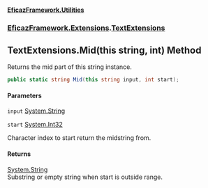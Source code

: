 #### [EficazFramework.Utilities](EficazFrameworkUtilities.md 'EficazFramework Utilities')
### [EficazFramework.Extensions](EficazFrameworkUtilities.md#EficazFramework.Extensions 'EficazFramework.Extensions').[TextExtensions](EficazFramework.Extensions/TextExtensions.md 'EficazFramework.Extensions.TextExtensions')

## TextExtensions.Mid(this string, int) Method

Returns the mid part of this string instance.

```csharp
public static string Mid(this string input, int start);
```
#### Parameters

<a name='EficazFramework.Extensions.TextExtensions.Mid(thisstring,int).input'></a>

`input` [System.String](https://docs.microsoft.com/en-us/dotnet/api/System.String 'System.String')

<a name='EficazFramework.Extensions.TextExtensions.Mid(thisstring,int).start'></a>

`start` [System.Int32](https://docs.microsoft.com/en-us/dotnet/api/System.Int32 'System.Int32')

Character index to start return the midstring from.

#### Returns
[System.String](https://docs.microsoft.com/en-us/dotnet/api/System.String 'System.String')  
Substring or empty string when start is outside range.
